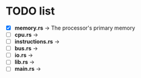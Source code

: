 # TODO list
- [x] **memory.rs** -> The processor's primary memory
- [ ] **cpu.rs** -> 
- [ ] **instructions.rs** -> 
- [ ] **bus.rs** -> 
- [ ] **io.rs** -> 
- [ ] **lib.rs** -> 
- [ ] **main.rs** -> 
